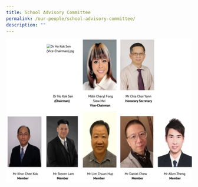 ```yaml
---
title: School Advisory Committee
permalink: /our-people/school-advisory-committee/
description: ""
---
```

![](/images/SAC%20.png)
